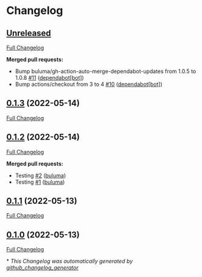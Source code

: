 # Changelog

## [Unreleased](https://github.com/buluma/ansible-role-maven/tree/HEAD)

[Full Changelog](https://github.com/buluma/ansible-role-maven/compare/0.1.3...HEAD)

**Merged pull requests:**

- Bump buluma/gh-action-auto-merge-dependabot-updates from 1.0.5 to 1.0.8 [\#11](https://github.com/buluma/ansible-role-maven/pull/11) ([dependabot[bot]](https://github.com/apps/dependabot))
- Bump actions/checkout from 3 to 4 [\#10](https://github.com/buluma/ansible-role-maven/pull/10) ([dependabot[bot]](https://github.com/apps/dependabot))

## [0.1.3](https://github.com/buluma/ansible-role-maven/tree/0.1.3) (2022-05-14)

[Full Changelog](https://github.com/buluma/ansible-role-maven/compare/0.1.2...0.1.3)

## [0.1.2](https://github.com/buluma/ansible-role-maven/tree/0.1.2) (2022-05-14)

[Full Changelog](https://github.com/buluma/ansible-role-maven/compare/0.1.1...0.1.2)

**Merged pull requests:**

- Testing [\#2](https://github.com/buluma/ansible-role-maven/pull/2) ([buluma](https://github.com/buluma))
- Testing [\#1](https://github.com/buluma/ansible-role-maven/pull/1) ([buluma](https://github.com/buluma))

## [0.1.1](https://github.com/buluma/ansible-role-maven/tree/0.1.1) (2022-05-13)

[Full Changelog](https://github.com/buluma/ansible-role-maven/compare/0.1.0...0.1.1)

## [0.1.0](https://github.com/buluma/ansible-role-maven/tree/0.1.0) (2022-05-13)

[Full Changelog](https://github.com/buluma/ansible-role-maven/compare/5d41ce021bbd4a494a897cf65833c29bef849d3c...0.1.0)



\* *This Changelog was automatically generated by [github_changelog_generator](https://github.com/github-changelog-generator/github-changelog-generator)*
